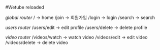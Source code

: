 #Wetube reloaded

_global router_
/ -> home
/join -> 회원가입
/login -> login
/search -> search

_users router_
/users/edit -> edit profile
/users/delete -> delete profile

_video router_
/videos/watch -> watch video
/videos/edit -> edit video
/videos/delete -> delete video
